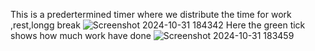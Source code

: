 This is a predertermined timer where we distribute the time for work ,rest,longg break
![Screenshot 2024-10-31 184342](https://github.com/user-attachments/assets/28f1a4b7-5cc3-4486-95e5-f4000584c913)
Here the green tick shows how much work have done
![Screenshot 2024-10-31 183459](https://github.com/user-attachments/assets/6918231c-48ec-4849-8b64-8cf5e6f0c085)
